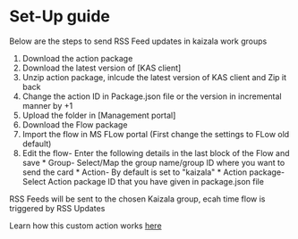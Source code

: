 # Set-Up guide

Below are the steps to send RSS Feed updates in kaizala work groups

1. Download the action package
2. Download the latest version of [KAS client]
3. Unzip action package, inlcude the latest version of KAS client and Zip it back
4. Change the action ID in Package.json file or the version in incremental manner by +1
5. Upload the folder in [Management portal]
6. Download the Flow package
7. Import the flow in MS FLow portal (First change the settings to FLow old default)
8. Edit the flow-
                 Enter the following details in the last block of the Flow and save
		* Group- Select/Map the group name/group ID where you want to send the card
		* Action- By default is set to "kaizala"
		* Action package- Select Action package ID that you have given in package.json file

RSS Feeds will be sent to the chosen Kaizala group, ecah time flow is triggered by RSS Updates
		
Learn how this custom action works [here](https://github.com/KeerthiKuthati/TestDemo/blob/master/FeedUpdatesDetails.txt)
